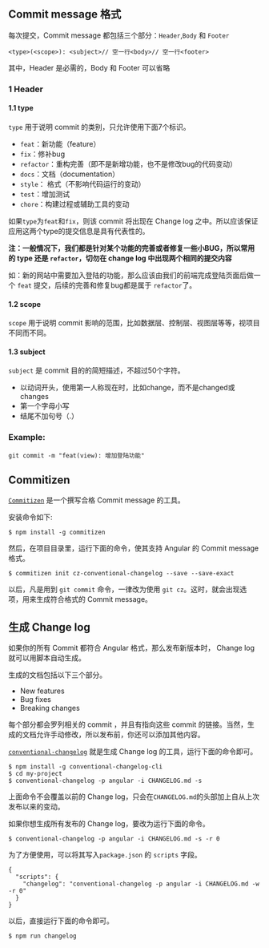 ## Commit message 格式

每次提交，Commit message 都包括三个部分：`Header`,`Body` 和 `Footer`
```
<type>(<scope>): <subject>// 空一行<body>// 空一行<footer>
```
其中，Header 是必需的，Body 和 Footer 可以省略

### 1  Header
#### 1.1 type
`type` 用于说明 commit 的类别，只允许使用下面7个标识。

- `feat`：新功能（feature）
- `fix`：修补bug
- `refactor`：重构完善（即不是新增功能，也不是修改bug的代码变动）
- `docs`：文档（documentation）
- `style`： 格式（不影响代码运行的变动）
- `test`：增加测试
- `chore`：构建过程或辅助工具的变动




如果`type`为`feat`和`fix`，则该 commit 将出现在 Change log 之中。所以应该保证应用这两个type的提交信息是具有代表性的。

**注：一般情况下，我们都是针对某个功能的完善或者修复一些小BUG，所以常用的 type 还是 `refactor`，切勿在 change log 中出现两个相同的提交内容**

如：新的网站中需要加入登陆的功能，那么应该由我们的前端完成登陆页面后做一个 `feat` 提交，后续的完善和修复bug都是属于 `refactor`了。


#### 1.2 scope

`scope` 用于说明 commit 影响的范围，比如数据层、控制层、视图层等等，视项目不同而不同。

#### 1.3 subject

`subject` 是 commit 目的的简短描述，不超过50个字符。

- 以动词开头，使用第一人称现在时，比如change，而不是changed或changes
- 第一个字母小写
- 结尾不加句号（.）

### Example:

```
git commit -m "feat(view): 增加登陆功能"
```


## Commitizen

[`Commitizen`](https://github.com/commitizen/cz-cli) 是一个撰写合格 Commit message 的工具。

安装命令如下:

```
$ npm install -g commitizen
```

然后，在项目目录里，运行下面的命令，使其支持 Angular 的 Commit message 格式。

```
$ commitizen init cz-conventional-changelog --save --save-exact
```
以后，凡是用到 `git commit` 命令，一律改为使用 `git cz`。这时，就会出现选项，用来生成符合格式的 Commit message。


## 生成 Change log

如果你的所有 Commit 都符合 Angular 格式，那么发布新版本时， Change log 就可以用脚本自动生成。

生成的文档包括以下三个部分。

- New features
- Bug fixes
- Breaking changes

每个部分都会罗列相关的 commit ，并且有指向这些 commit 的链接。当然，生成的文档允许手动修改，所以发布前，你还可以添加其他内容。

[`conventional-changelog`](https://github.com/stevemao/conventional-changelog-cli) 就是生成 Change log 的工具，运行下面的命令即可。

```
$ npm install -g conventional-changelog-cli
$ cd my-project
$ conventional-changelog -p angular -i CHANGELOG.md -s
```

上面命令不会覆盖以前的 Change log，只会在`CHANGELOG.md`的头部加上自从上次发布以来的变动。

如果你想生成所有发布的 Change log，要改为运行下面的命令。

```
$ conventional-changelog -p angular -i CHANGELOG.md -s -r 0
```

为了方便使用，可以将其写入`package.json` 的 `scripts` 字段。

```
{
  "scripts": {
    "changelog": "conventional-changelog -p angular -i CHANGELOG.md -w -r 0"
  }
}
```
以后，直接运行下面的命令即可。

```
$ npm run changelog
```
